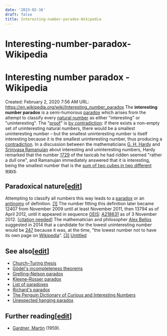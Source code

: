 ```yaml
---
date: '2023-02-16'
draft: false
title: Interesting-number-paradox-Wikipedia
---
```


# Interesting-number-paradox-Wikipedia

# Interesting number paradox - Wikipedia
Created: February 2, 2020 7:56 AM
URL: https://en.wikipedia.org/wiki/Interesting_number_paradox
The **interesting number paradox** is a semi-humorous [paradox](https://en.wikipedia.org/wiki/Paradox) which arises from the attempt to classify every [natural number](https://en.wikipedia.org/wiki/Natural_number) as either "interesting" or "uninteresting".
The "[proof](https://en.wikipedia.org/wiki/Mathematical_proof)" is [by contradiction](https://en.wikipedia.org/wiki/Proof_by_contradiction): if there exists a non-empty set of uninteresting natural numbers, there would be a smallest uninteresting number – but the smallest uninteresting number is itself interesting because it is the smallest uninteresting number, thus producing a [contradiction](https://en.wikipedia.org/wiki/Contradiction).
In a discussion between the mathematicians [G. H. Hardy](https://en.wikipedia.org/wiki/G._H._Hardy) and [Srinivasa Ramanujan](https://en.wikipedia.org/wiki/Srinivasa_Ramanujan) about interesting and uninteresting numbers, Hardy remarked that the number [1729](https://en.wikipedia.org/wiki/1729_(number)) of the taxicab he had ridden seemed "rather a dull one", and Ramanujan immediately answered that it is interesting, being the smallest number that is the [sum of two cubes in two different ways](https://en.wikipedia.org/wiki/Taxicab_number).
## Paradoxical nature[[edit](https://en.wikipedia.org/w/index.php?title=Interesting_number_paradox&action=edit&section=1)]
Attempting to classify all numbers this way leads to a [paradox](https://en.wikipedia.org/wiki/Paradox) or an [antinomy](https://en.wikipedia.org/wiki/Antinomy) of definition.
[[1]](https://en.wikipedia.org/wiki/Interesting_number_paradox) The number fitting this definition later became 12407 from November 2009 until at least November 2011, then 13794 as of April 2012, until it appeared in sequence [OEIS](https://en.wikipedia.org/wiki/On-Line_Encyclopedia_of_Integer_Sequences): [A218631](https://oeis.org/A218631) as of 3 November 2012.
[[citation needed](https://en.wikipedia.org/wiki/Wikipedia:Citation_needed)]
The mathematician and philosopher [Alex Bellos](https://en.wikipedia.org/wiki/Alex_Bellos) suggested in 2014 that a candidate for the lowest uninteresting number would be [247](https://en.wikipedia.org/wiki/247_(number)) because it was, at the time, "the lowest number not to have its own page on [Wikipedia](https://en.wikipedia.org/wiki/Wikipedia)".
[[3]](https://en.wikipedia.org/wiki/Interesting_number_paradox)
[Untitled](Interesting%20number%20paradox%20-%20Wikipedia%206921c10bf5ee4873b289cb4492c9fa65/Untitled%20Database%20fdff7866bc734680bad3cbf5526f1866.csv)
## See also[[edit](https://en.wikipedia.org/w/index.php?title=Interesting_number_paradox&action=edit&section=2)]
- [Church–Turing thesis](https://en.wikipedia.org/wiki/Church%E2%80%93Turing_thesis)
- [Gödel's incompleteness theorems](https://en.wikipedia.org/wiki/G%C3%B6del%27s_incompleteness_theorems)
- [Grelling–Nelson paradox](https://en.wikipedia.org/wiki/Grelling%E2%80%93Nelson_paradox)
- [Kleene–Rosser paradox](https://en.wikipedia.org/wiki/Kleene%E2%80%93Rosser_paradox)
- [List of paradoxes](https://en.wikipedia.org/wiki/List_of_paradoxes)
- [Richard's paradox](https://en.wikipedia.org/wiki/Richard%27s_paradox)
- [The Penguin Dictionary of Curious and Interesting Numbers](https://en.wikipedia.org/wiki/The_Penguin_Dictionary_of_Curious_and_Interesting_Numbers)
- [Unexpected hanging paradox](https://en.wikipedia.org/wiki/Unexpected_hanging_paradox)
## Further reading[[edit](https://en.wikipedia.org/w/index.php?title=Interesting_number_paradox&action=edit&section=3)]
- [Gardner, Martin](https://en.wikipedia.org/wiki/Martin_Gardner) (1959).
